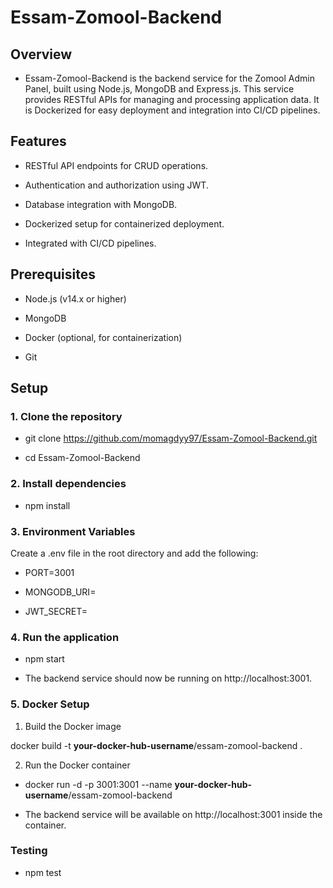 # Essam-Zomool-Backend

## Overview

- Essam-Zomool-Backend is the backend service for the Zomool Admin Panel, built using Node.js, MongoDB and Express.js. This service provides RESTful APIs for managing and processing application data. It is Dockerized for easy deployment and integration into CI/CD pipelines.

## Features

- RESTful API endpoints for CRUD operations.
  
- Authentication and authorization using JWT.
  
- Database integration with MongoDB.
  
- Dockerized setup for containerized deployment.
  
- Integrated with CI/CD pipelines.

## Prerequisites

- Node.js (v14.x or higher)
  
- MongoDB
  
- Docker (optional, for containerization)
  
- Git

## Setup

### 1. Clone the repository

- git clone https://github.com/momagdyy97/Essam-Zomool-Backend.git
  
- cd Essam-Zomool-Backend
  
### 2. Install dependencies
   
- npm install

### 3. Environment Variables

Create a .env file in the root directory and add the following:

- PORT=3001
  
- MONGODB_URI=<your-mongodb-uri>

- JWT_SECRET=<your-secret-key>

### 4. Run the application
   
- npm start

- The backend service should now be running on http://localhost:3001.

### 5. Docker Setup
1. Build the Docker image
   
docker build -t **your-docker-hub-username**/essam-zomool-backend .

2. Run the Docker container
   
- docker run -d -p 3001:3001 --name **your-docker-hub-username**/essam-zomool-backend
  
- The backend service will be available on http://localhost:3001 inside the container.

### Testing

- npm test
